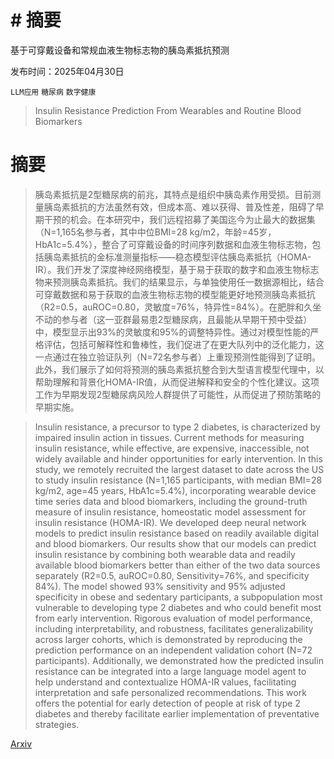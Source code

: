 # # 摘要
基于可穿戴设备和常规血液生物标志物的胰岛素抵抗预测

发布时间：2025年04月30日

`LLM应用` `糖尿病` `数字健康`

> Insulin Resistance Prediction From Wearables and Routine Blood Biomarkers

# 摘要

> 胰岛素抵抗是2型糖尿病的前兆，其特点是组织中胰岛素作用受损。目前测量胰岛素抵抗的方法虽然有效，但成本高、难以获得、普及性差，阻碍了早期干预的机会。在本研究中，我们远程招募了美国迄今为止最大的数据集（N=1,165名参与者，其中中位BMI=28 kg/m2，年龄=45岁，HbA1c=5.4%），整合了可穿戴设备的时间序列数据和血液生物标志物，包括胰岛素抵抗的金标准测量指标——稳态模型评估胰岛素抵抗（HOMA-IR）。我们开发了深度神经网络模型，基于易于获取的数字和血液生物标志物来预测胰岛素抵抗。我们的结果显示，与单独使用任一数据源相比，结合可穿戴数据和易于获取的血液生物标志物的模型能更好地预测胰岛素抵抗（R2=0.5，auROC=0.80，灵敏度=76%，特异性=84%）。在肥胖和久坐不动的参与者（这一亚群最易患2型糖尿病，且最能从早期干预中受益）中，模型显示出93%的灵敏度和95%的调整特异性。通过对模型性能的严格评估，包括可解释性和鲁棒性，我们促进了在更大队列中的泛化能力，这一点通过在独立验证队列（N=72名参与者）上重现预测性能得到了证明。此外，我们展示了如何将预测的胰岛素抵抗整合到大型语言模型代理中，以帮助理解和背景化HOMA-IR值，从而促进解释和安全的个性化建议。这项工作为早期发现2型糖尿病风险人群提供了可能性，从而促进了预防策略的早期实施。

> Insulin resistance, a precursor to type 2 diabetes, is characterized by impaired insulin action in tissues. Current methods for measuring insulin resistance, while effective, are expensive, inaccessible, not widely available and hinder opportunities for early intervention. In this study, we remotely recruited the largest dataset to date across the US to study insulin resistance (N=1,165 participants, with median BMI=28 kg/m2, age=45 years, HbA1c=5.4%), incorporating wearable device time series data and blood biomarkers, including the ground-truth measure of insulin resistance, homeostatic model assessment for insulin resistance (HOMA-IR). We developed deep neural network models to predict insulin resistance based on readily available digital and blood biomarkers. Our results show that our models can predict insulin resistance by combining both wearable data and readily available blood biomarkers better than either of the two data sources separately (R2=0.5, auROC=0.80, Sensitivity=76%, and specificity 84%). The model showed 93% sensitivity and 95% adjusted specificity in obese and sedentary participants, a subpopulation most vulnerable to developing type 2 diabetes and who could benefit most from early intervention. Rigorous evaluation of model performance, including interpretability, and robustness, facilitates generalizability across larger cohorts, which is demonstrated by reproducing the prediction performance on an independent validation cohort (N=72 participants). Additionally, we demonstrated how the predicted insulin resistance can be integrated into a large language model agent to help understand and contextualize HOMA-IR values, facilitating interpretation and safe personalized recommendations. This work offers the potential for early detection of people at risk of type 2 diabetes and thereby facilitate earlier implementation of preventative strategies.

[Arxiv](https://arxiv.org/abs/2505.03784)